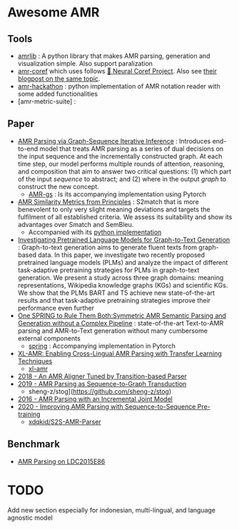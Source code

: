 # Awesome AMR

## Tools

- [amrlib](https://github.com/bjascob/amrlib) : A python library that makes AMR parsing, generation and visualization simple. Also support paralization
- [amr-coref](https://github.com/bjascob/amr_coref) which uses follows [🤗 Neural Coref Project](https://github.com/huggingface/neuralcoref). Also see [their blogpost on the same topic](https://medium.com/huggingface/how-to-train-a-neural-coreference-model-neuralcoref-2-7bb30c1abdfe).
- [amr-hackathon](https://github.com/nschneid/amr-hackathon) : python implementation of AMR notation reader with some added functionalities
- [amr-metric-suite] : 

## Paper

- [AMR Parsing via Graph-Sequence Iterative Inference](https://arxiv.org/abs/2004.05572) : Introduces end-to-end model that treats AMR parsing as a series of dual decisions on the input sequence and the incrementally constructed graph. At each time step, our model performs multiple rounds of attention, reasoning, and composition that aim to answer two critical questions: (1) which part of the input _sequence_ to abstract; and (2) where in the output _graph_ to construct the new concept.
  - [AMR-gs](https://github.com/jcyk/AMR-gs) : Is its accompanying implementation using Pytorch
- [AMR Similarity Metrics from Principles](https://arxiv.org/abs/2001.10929) : S2match that is more benevolent to only very slight meaning deviations and targets the fulfilment of all established criteria. We assess its suitability and show its advantages over Smatch and SemBleu. 
  - Accompanied with its [python implementation](https://github.com/flipz357/amr-metric-suite)
- [Investigating Pretrained Language Models for Graph-to-Text Generation](https://arxiv.org/abs/2007.08426) : Graph-to-text generation aims to generate fluent texts from graph-based data. In this paper, we investigate two recently proposed pretrained language models (PLMs) and analyze the impact of different task-adaptive pretraining strategies for PLMs in graph-to-text generation. We present a study across three graph domains: meaning representations, Wikipedia knowledge graphs (KGs) and scientific KGs. We show that the PLMs BART and T5 achieve new state-of-the-art results and that task-adaptive pretraining strategies improve their performance even further
- [One SPRING to Rule Them Both:Symmetric AMR Semantic Parsing and Generation without a Complex Pipeline](https://github.com/SapienzaNLP/spring/raw/main/docs/preprint.pdf) : state-of-the-art Text-to-AMR parsing and AMR-to-Text generation without many cumbersome external components
  - [spring](https://github.com/SapienzaNLP/spring) : Accompanying implementation in Pytorch
- [XL-AMR: Enabling Cross-Lingual AMR Parsing with Transfer Learning Techniques](https://www.aclweb.org/anthology/2020.emnlp-main.195.pdf) 
  - [xl-amr](https://github.com/SapienzaNLP/xl-amr)
- [2018 - An AMR Aligner Tuned by Transition-based Parser](https://paperswithcode.com/paper/an-amr-aligner-tuned-by-transition-based)
- [2019 - AMR Parsing as Sequence-to-Graph Transduction](https://www.aclweb.org/anthology/P19-1009/)
  -  sheng-z/stog](https://github.com/sheng-z/stog)
- [2016 - AMR Parsing with an Incremental Joint Model](https://www.aclweb.org/anthology/D16-1065/)
- [2020 - Improving AMR Parsing with Sequence-to-Sequence Pre-training ](https://www.aclweb.org/anthology/2020.emnlp-main.196/)
  - [xdqkid/S2S-AMR-Parser](https://github.com/xdqkid/S2S-AMR-Parser)
## Benchmark

- [AMR Parsing on LDC2015E86](https://paperswithcode.com/sota/amr-parsing-on-ldc2015e86-1)

# TODO

Add new section especially for indonesian, multi-lingual, and language agnostic model
